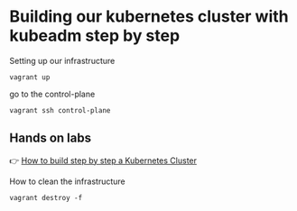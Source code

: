 # Building our kubernetes cluster with kubeadm step by step



Setting up our infrastructure


```shell
vagrant up
```



go to the control-plane

```shell
vagrant ssh control-plane
```



## Hands on labs

:point_right:  [How to build step by step a Kubernetes Cluster](../Labs/How_to_build_a_Kubernetes_Cluster.md)









How to clean the infrastructure

```shell
vagrant destroy -f
```

